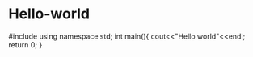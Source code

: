 # Hello-world
#include<iostream>
  using namespace std;
  int main(){
  cout<<"Hello world"<<endl;
  return 0;
  }
